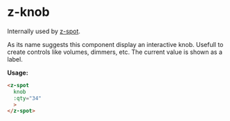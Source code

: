 # z-knob

Internally used by [z-spot](/api/z-spot.html).

As its name suggests this component display an interactive knob. Usefull to create controls like volumes, dimmers, etc. The current value is shown as a label.

**Usage:**
```html
<z-spot
  knob
  :qty="34"
  >
</z-spot>
```
